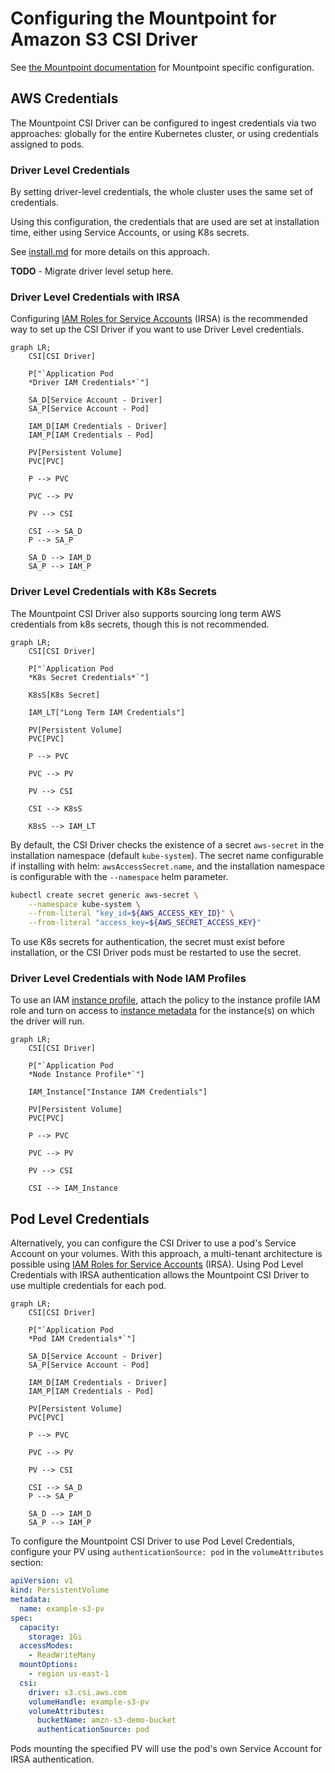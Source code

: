 # Configuring the Mountpoint for Amazon S3 CSI Driver

See [the Mountpoint documentation](https://github.com/awslabs/mountpoint-s3/blob/main/doc/CONFIGURATION.md) for
Mountpoint specific configuration.

## AWS Credentials

The Mountpoint CSI Driver can be configured to ingest credentials via two approaches: globally for the entire 
Kubernetes cluster, or using credentials assigned to pods.

### Driver Level Credentials

By setting driver-level credentials, the whole cluster uses the same set of credentials. 

Using this configuration, the credentials that are used are set at installation time, either using Service
Accounts, or using K8s secrets. 

See [install.md](./install.md) for more details on this approach.

**TODO** - Migrate driver level setup here.

### Driver Level Credentials with IRSA

Configuring [IAM Roles for Service Accounts](https://docs.aws.amazon.com/eks/latest/userguide/iam-roles-for-service-accounts.html) (IRSA)
is the recommended way to set up the CSI Driver if you want to use Driver Level credentials.

```mermaid
graph LR;
    CSI[CSI Driver]

    P["`Application Pod
    *Driver IAM Credentials*`"]

    SA_D[Service Account - Driver]
    SA_P[Service Account - Pod]

    IAM_D[IAM Credentials - Driver]
    IAM_P[IAM Credentials - Pod]

    PV[Persistent Volume]
    PVC[PVC]

    P --> PVC

    PVC --> PV

    PV --> CSI

    CSI --> SA_D
    P --> SA_P

    SA_D --> IAM_D
    SA_P --> IAM_P
```

### Driver Level Credentials with K8s Secrets

The Mountpoint CSI Driver also supports sourcing long term AWS credentials from k8s secrets, though this is not 
recommended.

```mermaid
graph LR;
    CSI[CSI Driver]

    P["`Application Pod
    *K8s Secret Credentials*`"]

    K8sS[K8s Secret]

    IAM_LT["Long Term IAM Credentials"]

    PV[Persistent Volume]
    PVC[PVC]

    P --> PVC

    PVC --> PV

    PV --> CSI

    CSI --> K8sS

    K8sS --> IAM_LT
```

By default, the CSI Driver checks the existence of a secret `aws-secret` in the installation namespace 
(default `kube-system`). 
The secret name configurable if installing with helm: `awsAccessSecret.name`, and the installation namespace is 
configurable with the `--namespace` helm parameter.

```bash
kubectl create secret generic aws-secret \
    --namespace kube-system \
    --from-literal "key_id=${AWS_ACCESS_KEY_ID}" \
    --from-literal "access_key=${AWS_SECRET_ACCESS_KEY}"
```

To use K8s secrets for authentication, the secret must exist before installation, or the CSI Driver pods must be 
restarted to use the secret.

### Driver Level Credentials with Node IAM Profiles

To use an IAM [instance profile](https://docs.aws.amazon.com/IAM/latest/UserGuide/id_roles_use_switch-role-ec2_instance-profiles.html),
attach the policy to the instance profile IAM role and turn on access to [instance metadata](https://docs.aws.amazon.com/AWSEC2/latest/UserGuide/ec2-instance-metadata.html)
for the instance(s) on which the driver will run.

```mermaid
graph LR;
    CSI[CSI Driver]

    P["`Application Pod
    *Node Instance Profile*`"]

    IAM_Instance["Instance IAM Credentials"]

    PV[Persistent Volume]
    PVC[PVC]

    P --> PVC

    PVC --> PV

    PV --> CSI

    CSI --> IAM_Instance
```


## Pod Level Credentials

Alternatively, you can configure the CSI Driver to use a pod's Service Account on your volumes. 
With this approach, a multi-tenant architecture is possible using [IAM Roles for Service Accounts](https://docs.aws.amazon.com/eks/latest/userguide/iam-roles-for-service-accounts.html) (IRSA).
Using Pod Level Credentials with IRSA authentication allows the Mountpoint CSI Driver to use multiple credentials for
each pod. 

```mermaid
graph LR;
    CSI[CSI Driver]

    P["`Application Pod
    *Pod IAM Credentials*`"]

    SA_D[Service Account - Driver]
    SA_P[Service Account - Pod]

    IAM_D[IAM Credentials - Driver]
    IAM_P[IAM Credentials - Pod]

    PV[Persistent Volume]
    PVC[PVC]

    P --> PVC

    PVC --> PV

    PV --> CSI

    CSI --> SA_D
    P --> SA_P

    SA_D --> IAM_D
    SA_P --> IAM_P
```

To configure the Mountpoint CSI Driver to use Pod Level Credentials, configure your PV using `authenticationSource: pod`
in the `volumeAttributes` section:
```yaml
apiVersion: v1
kind: PersistentVolume
metadata:
  name: example-s3-pv
spec:
  capacity:
    storage: 1Gi
  accessModes:
    - ReadWriteMany
  mountOptions:
    - region us-east-1
  csi:
    driver: s3.csi.aws.com
    volumeHandle: example-s3-pv
    volumeAttributes:
      bucketName: amzn-s3-demo-bucket
      authenticationSource: pod
```

Pods mounting the specified PV will use the pod's own Service Account for IRSA authentication.

